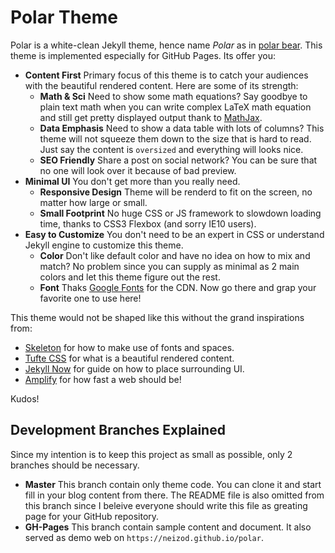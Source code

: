 Polar Theme
===========

Polar is a white-clean Jekyll theme, hence name *Polar* as in [polar bear][]. This theme is implemented especially for GitHub Pages. Its offer you:

- __Content First__ Primary focus of this theme is to catch your audiences with the beautiful rendered content. Here are some of its strength:
  - __Math & Sci__ Need to show some math equations? Say goodbye to plain text math when you can write complex LaTeX math equation and still get pretty displayed output thank to [MathJax][].
  - __Data Emphasis__ Need to show a data table with lots of columns? This theme will not squeeze them down to the size that is hard to read. Just say the content is `oversized` and everything will looks nice.
  - __SEO Friendly__ Share a post on social network? You can be sure that no one will look over it because of bad preview.
- __Minimal UI__ You don't get more than you really need.
  - __Responsive Design__ Theme will be renderd to fit on the screen, no matter how large or small.
  - __Small Footprint__ No huge CSS or JS framework to slowdown loading time, thanks to CSS3 Flexbox (and sorry IE10 users).
- __Easy to Customize__ You don't need to be an expert in CSS or understand Jekyll engine to customize this theme.
  - __Color__ Don't like default color and have no idea on how to mix and match? No problem since you can supply as minimal as 2 main colors and let this theme figure out the rest.
  - __Font__ Thaks [Google Fonts][] for the CDN. Now go there and grap your favorite one to use here!

This theme would not be shaped like this without the grand inspirations from:

- [Skeleton][] for how to make use of fonts and spaces.
- [Tufte CSS][] for what is a beautiful rendered content.
- [Jekyll Now][] for guide on how to place surrounding UI.
- [Amplify][] for how fast a web should be!

Kudos!


Development Branches Explained
------------------------------

Since my intention is to keep this project as small as possible, only 2 branches should be necessary.

- __Master__ This branch contain only theme code. You can clone it and start fill in your blog content from there. The README file is also omitted from this branch since I beleive everyone should write this file as greating page for your GitHub repository.
- __GH-Pages__ This branch contain sample content and document. It also served as demo web on `https://neizod.github.io/polar`.


[polar bear]: //en.wikipedia.org/wiki/Polar_bear

[MathJax]: //www.mathjax.org/
[Google Fonts]: //fonts.google.com/

[Skeleton]: //getskeleton.com/
[Tufte CSS]: //edwardtufte.github.io/tufte-css/
[Jekyll Now]: //github.com/barryclark/jekyll-now
[Amplify]: //github.com/ageitgey/amplify
